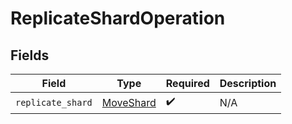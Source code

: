 # ReplicateShardOperation


## Fields

| Field                                         | Type                                          | Required                                      | Description                                   |
| --------------------------------------------- | --------------------------------------------- | --------------------------------------------- | --------------------------------------------- |
| `replicate_shard`                             | [MoveShard](../../models/shared/moveshard.md) | :heavy_check_mark:                            | N/A                                           |